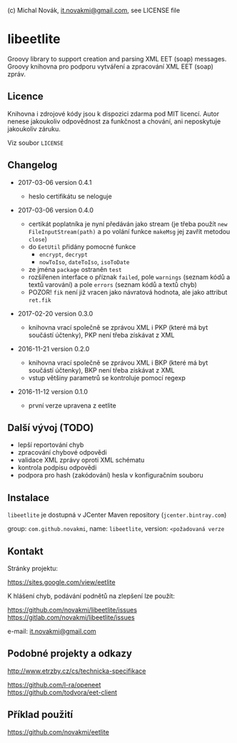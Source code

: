 (c) Michal Novák, it.novakmi@gmail.com, see LICENSE file

# libeetlite
 
Groovy library to support creation and parsing  XML EET (soap) messages.
Groovy knihovna pro podporu vytváření a zpracování XML EET (soap) zpráv.

## Licence

Knihovna i zdrojové kódy jsou k dispozici zdarma pod MIT licencí. 
Autor nenese jakoukoliv odpovědnost za funkčnost a chování, ani neposkytuje jakoukoliv záruku.

Viz soubor `LICENSE`

## Changelog

* 2017-03-06 version 0.4.1
  * heslo certifikátu se neloguje 
  
* 2017-03-06 version 0.4.0
  * certikát poplatníka je nyní předáván jako stream (je třeba použít `new FileInputStream(path)` a po volání
   funkce `makeMsg` jej zavřít metodou `close`)
  * do `EetUtil` přidány pomocné funkce
    * `encrypt`, `decrypt`
    * `nowToIso`, `dateToIso`, `isoToDate`
  * ze jména `package` ostraněn `test`
  * rozšířenen interface o příznak `failed`,  pole `warnings` (seznam kódů a textů varování) a 
    pole `errors` (seznam kódů a textů chyb)
  * POZOR! `fik` není již vracen jako návratová hodnota, ale jako attribut `ret.fik`   

* 2017-02-20 version 0.3.0
   * knihovna vrací společně se zprávou XML i PKP (které má byt součástí  účtenky), PKP není třeba získávat z XML

* 2016-11-21 version 0.2.0
    * knihovna vrací společně se zprávou XML i BKP (které má byt součástí  účtenky), BKP není třeba získávat z XML
    * vstup většiny parametrů se kontroluje pomocí regexp   

* 2016-11-12 version 0.1.0
    * první verze upravena z eetlite
     
## Další vývoj (TODO)     

* lepší reportování chyb
* zpracování chybové odpovědi
* validace XML zprávy oproti XML schématu
* kontrola podpisu odpovědi
* podpora pro hash (zakódování) hesla v konfiguračním souboru

## Instalace

`libeetlite` je dostupná v JCenter Maven repository (`jcenter.bintray.com`)

group: `com.github.novakmi`, name: `libeetlite`, version: `<požadovaná verze`

## Kontakt

Stránky projektu:

https://sites.google.com/view/eetlite

K hlášení chyb, podávání podnětů na zlepšení lze použít:  

https://github.com/novakmi/libeetlite/issues  
https://gitlab.com/novakmi/libeetlite/issues
  
e-mail: it.novakmi@gmail.com

## Podobné projekty a odkazy

http://www.etrzby.cz/cs/technicka-specifikace  

https://github.com/l-ra/openeet    
https://github.com/todvora/eet-client  

## Příklad použití

https://github.com/novakmi/eetlite  
